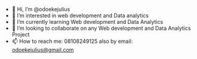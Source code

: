 - 👋 Hi, I’m @odoekejulius
- 👀 I’m interested in web development and Data analytics
- 🌱 I’m currently learning Web development and Data Analytics
- 💞️ I’m looking to collaborate on any Web development and Data Analytics Project
- 📫 How to reach me: 08108249125 also by email: odoekejulius@gmail.com

<!---
odoekejulius/odoekejulius is a ✨ special ✨ repository because its `README.md` (this file) appears on your GitHub profile.
You can click the Preview link to take a look at your changes.
--->
